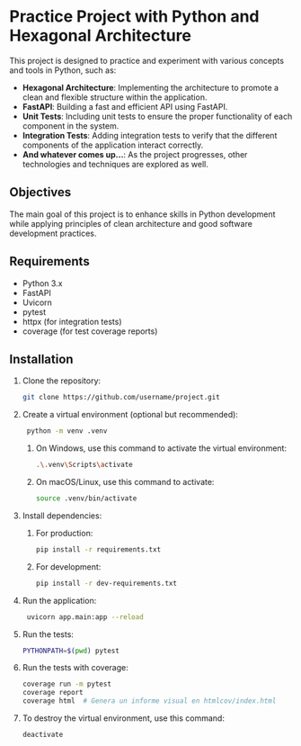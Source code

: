 # Practice Project with Python and Hexagonal Architecture

This project is designed to practice and experiment with various concepts and tools in Python, such as:

- **Hexagonal Architecture**: Implementing the architecture to promote a clean and flexible structure within the application.
- **FastAPI**: Building a fast and efficient API using FastAPI.
- **Unit Tests**: Including unit tests to ensure the proper functionality of each component in the system.
- **Integration Tests**: Adding integration tests to verify that the different components of the application interact correctly.
- **And whatever comes up...**: As the project progresses, other technologies and techniques are explored as well.

## Objectives

The main goal of this project is to enhance skills in Python development while applying principles of clean architecture and good software development practices.

## Requirements

- Python 3.x
- FastAPI
- Uvicorn
- pytest
- httpx (for integration tests)
- coverage (for test coverage reports)

## Installation


1. Clone the repository:

   ```bash
   git clone https://github.com/username/project.git
   ```

1. Create a virtual environment (optional but recommended):

   ```bash
    python -m venv .venv
   ```

   1. On Windows, use this command to activate the virtual environment:

       ```bash
       .\.venv\Scripts\activate
       ```
   1. On macOS/Linux, use this command to activate:

       ```bash
       source .venv/bin/activate
       ```

1. Install dependencies:
   1. For production:
       ```bash
       pip install -r requirements.txt
       ```
   1. For development:
      ```bash
      pip install -r dev-requirements.txt
      ```
1. Run the application:

   ```bash
    uvicorn app.main:app --reload
   ```

1. Run the tests:

   ```bash
   PYTHONPATH=$(pwd) pytest
   ```
1. Run the tests with coverage:

   ```bash
   coverage run -m pytest
   coverage report
   coverage html  # Genera un informe visual en htmlcov/index.html
   ```

1. To destroy the virtual environment, use this command:

    ```bash
    deactivate
    ```